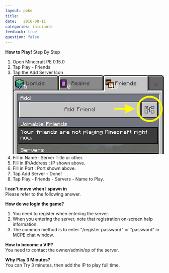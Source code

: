```yaml
---
layout: poke
title:  
date:   2016-08-11
categories: iniciante
feedback: true
question: false
---
```

**How to Play!**
Step By Step
1. Open Minecraft PE 0.15.0  
2. Tap Play - Friends  
3. Tap the Add Server Icon
![screenshot](/assets/images/addserver.png)
4. Fill in Name : Server Title or other.  
5. Fill in IP/Address : IP shown above.  
6. Fill in Port : Port shown above.  
7. Tap Add Server - Done!  
8. Tap Play - Friends - Servers - Name to Play.  

**I can't move when I spawn in**  
Please refer to the following answer.

**How do we login the game?**  
1. You need to register when entering the server.  
2. When you entering the server, note that registration on-screen help information.  
3. The common method is to enter "/register password" or “password” in MCPE chat window.  

**How to become a VIP?**  
You need to contact the owner/admin/op of the server.

**Why Play 3 Minutes?**  
You can Try 3 minutes, then add the IP to play full time. 
	